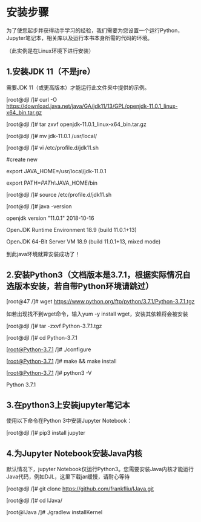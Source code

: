 # 安装步骤

为了使您起步并获得动手学习的经验，我们需要为您设置一个运行Python，Jupyter笔记本，相关库以及运行本书本身所需的代码的环境。

（此实例是在Linux环境下进行安装）

## 1.安装JDK 11（不是jre）

需要JDK 11（或更高版本）才能运行此文件夹中提供的示例。

[root@djl /]# curl -O https://download.java.net/java/GA/jdk11/13/GPL/openjdk-11.0.1_linux-x64_bin.tar.gz

[root@djl /]# tar zxvf openjdk-11.0.1_linux-x64_bin.tar.gz

[root@djl /]# mv jdk-11.0.1 /usr/local/

[root@djl /]# vi /etc/profile.d/jdk11.sh

#create new

export JAVA_HOME=/usr/local/jdk-11.0.1

export PATH=$PATH:$JAVA_HOME/bin

[root@djl /]# source /etc/profile.d/jdk11.sh

[root@djl /]# java -version

openjdk version "11.0.1" 2018-10-16

OpenJDK Runtime Environment 18.9 (build 11.0.1+13)

OpenJDK 64-Bit Server VM 18.9 (build 11.0.1+13, mixed mode)

到此java环境就算安装成功了！

## 2.安装Python3（文档版本是3.7.1，根据实际情况自选版本安装，若自带Python环境请跳过）

[root@47 /]# wget https://www.python.org/ftp/python/3.7.1/Python-3.7.1.tgz

如若出现找不到wget命令，输入yum -y install wget，安装其依赖将会被安装

[root@djl /]# tar -zxvf Python-3.7.1.tgz

[root@djl /]# cd Python-3.7.1

[root@Python-3.7.1 /]# ./configure

[root@Python-3.7.1 /]# make && make install

[root@Python-3.7.1 /]# python3 -V

Python 3.7.1

## 3.在python3上安装jupyter笔记本

使用以下命令在Python 3中安装Jupyter Notebook：

[root@djl /]# pip3 install jupyter

## 4.为Jupyter Notebook安装Java内核

默认情况下，jupyter Notebook仅运行Python3。您需要安装Java内核才能运行Java代码，例如DJL，这里下载jar缓慢，请耐心等待

[root@djl /]# git clone https://github.com/frankfliu/IJava.git

[root@djl /]# cd IJava/

[root@IJava /]# ./gradlew installKernel
